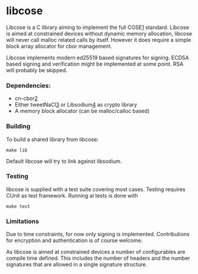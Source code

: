 # libcose

Libcose is a C library aiming to implement the full COSE[1] standard.
Libcose is aimed at constrained devices without dynamic memory allocation,
libcose will never call malloc related calls by itself. However it does
require a simple block array allocator for cbor management.

Libcose implements modern ed25519 based signatures for signing. ECDSA based
signing and verification might be implemented at some point. RSA will probably
be skipped.

### Dependencies:

- cn-cbor[2]
- Either tweetNaCl[3] or Libsodium[4] as crypto library
- A memory block allocator (can be malloc/calloc based)

### Building

To build a shared library from libcose:

```
make lib
```

Default libcose will try to link against libsodium.

### Testing

libcose is supplied with a test suite covering most cases. Testing requires
CUnit as test framework. Running al tests is done with

```
make test
```

### Limitations

Due to time constraints, for now only signing is implemented. Contributions
for encryption and authentication is of course welcome.

As libcose is aimed at constrained devices a number of configurables are
compile time defined. This includes the number of headers and the number
signatures that are allowed in a single signature structure.

[1]: https://tools.ietf.org/html/rfc8152
[2]: https://github.com/cabo/cn-cbor
[3]: https://tweetnacl.cr.yp.to/
[4]: https://github.com/jedisct1/libsodium
